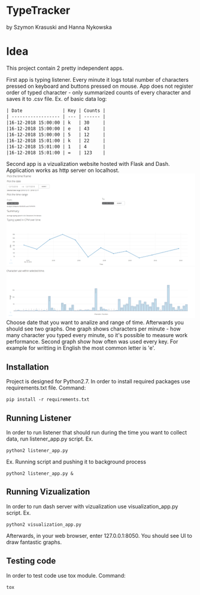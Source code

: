 # TypeTracker
by Szymon Krasuski and Hanna Nykowska

# Idea
This project contain 2 pretty independent apps.

First app is typing listener. Every minute it logs total number of characters pressed on keyboard and buttons pressed on mouse.
App does not register order of typed character - only summarized counts of every character and saves it to .csv file.
Ex. of basic data log:
```
| Date               | Key | Counts |
| ------------------ | --- | ------ |
|16-12-2018 15:00:00 | k   | 30     |
|16-12-2018 15:00:00 | e   | 43     |
|16-12-2018 15:00:00 | 5   | 12     |
|16-12-2018 15:01:00 | k   | 22     |
|16-12-2018 15:01:00 | 1   | 4      |
|16-12-2018 15:01:00 | =   | 123    |
```

Second app is a vizualization website hosted with Flask and Dash. 
Application works as http server on localhost.
![GUI](https://github.com/Dysproz/TypeTracker/blob/master/images/gui1.png)
![GUI](https://github.com/Dysproz/TypeTracker/blob/master/images/gui2.png)
Choose date that you want to analize and range of time.
Afterwards you should see two graphs.
One graph shows characters per minute - how many character you typed every minute, so it's possible to measure work performance.
Second graph show how often was used every key. For example for writting in English the most common letter is 'e'.


## Installation
Project is designed for Python2.7.
In order to install required packages use requirements.txt file.
Command:
```
pip install -r requirements.txt
```

## Running Listener
In order to run listener that should run during the time you want to collect data,
run listener_app.py script.
Ex.
```
python2 listener_app.py
```
Ex. Running script and pushing it to background process
```
python2 listener_app.py &
```
## Running Vizualization
In order to run dash server with vizualization use
visualization_app.py script.
Ex.
```
python2 visualization_app.py
```
Afterwards, in your web browser, enter 127.0.0.1:8050.
You should see UI to draw fantastic graphs.

## Testing code
In order to test code use tox module.
Command:
```
tox
```
